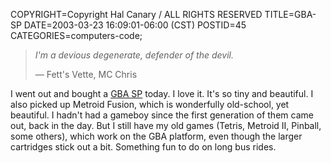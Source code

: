 COPYRIGHT=Copyright Hal Canary / ALL RIGHTS RESERVED
TITLE=GBA-SP
DATE=2003-03-23 16:09:01-06:00 (CST)
POSTID=45
CATEGORIES=computers-code;

> _I'm a devious degenerate, defender of the devil._
> 
> — Fett's Vette, MC Chris

I went out and bought a [GBA SP](http://www.penny-arcade.com/view.php3?date=2003-01-08) today. I love it. It's so tiny and beautiful. I also picked up Metroid Fusion, which is wonderfully old-school, yet beautiful. I hadn't had a gameboy since the first generation of them came out, back in the day. But I still have my old games (Tetris, Metroid II, Pinball, some others), which work on the GBA platform, even though the larger cartridges stick out a bit. Something fun to do on long bus rides.
